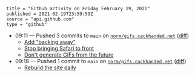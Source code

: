 ```
title = "Github activity on Friday February 19, 2021"
published = 2021-02-19T23:59:59Z
source = "api.github.com"
type = "github"
```

* 09:11 — Pushed 3 commits to `main` on [`norm/gifs.cackhanded.net`](https://github.com/norm/gifs.cackhanded.net) ([diff](https://github.com/norm/gifs.cackhanded.net/compare/796ae0b7aaa27086ac5ef583628f06cc0f1bae68..36b5ba1024b2761213f678604e5135fcc10dfde0))
  * [Add "backing away"](https://github.com/norm/gifs.cackhanded.net/commit/40a250c80d0e98d6294f1b4d0c5b4db24a3b65be)
  * [Stop bringing Safari to front](https://github.com/norm/gifs.cackhanded.net/commit/0ae2f8cba43a2d7b3e5adb36956879de190bbb50)
  * [Don't generate GIFs from the future](https://github.com/norm/gifs.cackhanded.net/commit/36b5ba1024b2761213f678604e5135fcc10dfde0)
* 09:18 — Pushed 1 commit to `main` on [`norm/gifs.cackhanded.net`](https://github.com/norm/gifs.cackhanded.net) ([diff](https://github.com/norm/gifs.cackhanded.net/compare/36b5ba1024b2761213f678604e5135fcc10dfde0..4c1331f0aa4a8f7691318e724b4f6c4f51fe5319))
  * [Rebuild the site daily](https://github.com/norm/gifs.cackhanded.net/commit/4c1331f0aa4a8f7691318e724b4f6c4f51fe5319)
